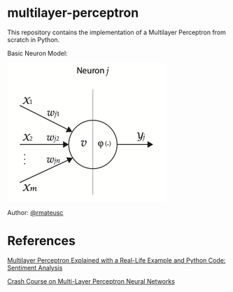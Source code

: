 # multilayer-perceptron
This repository contains the implementation of a Multilayer Perceptron from
scratch in Python.

Basic Neuron Model:

<img src="neuron.png" alt="Perceptron" width="362" height="316"/>

Author: [@rmateusc](https://github.com/rmateusc)

# References
[Multilayer Perceptron Explained with a Real-Life Example and Python Code: Sentiment Analysis](https://towardsdatascience.com/multilayer-perceptron-explained-with-a-real-life-example-and-python-code-sentiment-analysis-cb408ee93141)

[Crash Course on Multi-Layer Perceptron Neural Networks](https://machinelearningmastery.com/neural-networks-crash-course/)